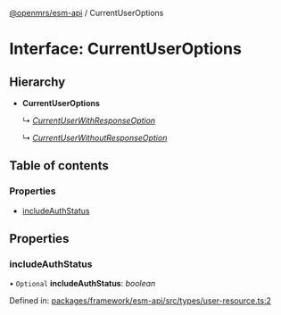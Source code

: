 [@openmrs/esm-api](../API.md) / CurrentUserOptions

# Interface: CurrentUserOptions

## Hierarchy

- **CurrentUserOptions**

  ↳ [*CurrentUserWithResponseOption*](currentuserwithresponseoption.md)

  ↳ [*CurrentUserWithoutResponseOption*](currentuserwithoutresponseoption.md)

## Table of contents

### Properties

- [includeAuthStatus](currentuseroptions.md#includeauthstatus)

## Properties

### includeAuthStatus

• `Optional` **includeAuthStatus**: *boolean*

Defined in: [packages/framework/esm-api/src/types/user-resource.ts:2](https://github.com/openmrs/openmrs-esm-core/blob/master/packages/framework/esm-api/src/types/user-resource.ts#L2)

